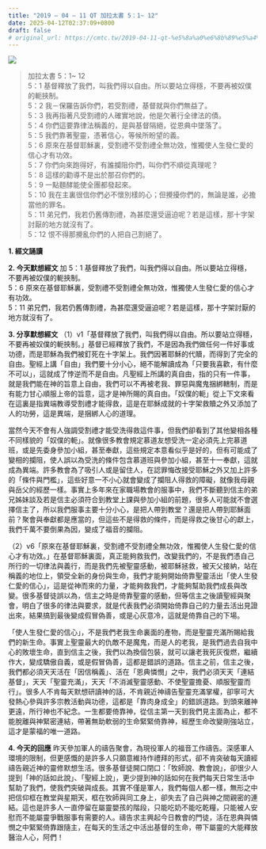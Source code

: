 ```yaml
---
title: "2019 – 04 – 11 QT 加拉太書 5：1~ 12"
date: 2025-04-12T02:37:09+0800
draft: false
# original_url: https://cmtc.tw/2019-04-11-qt-%e5%8a%a0%e6%8b%89%e5%a4%aa%e6%9b%b8-5%ef%bc%9a1-12
---
```


![](/images/qt.jpg)
> 加拉太書 5：1~ 12  
> 5：1 基督釋放了我們，叫我們得以自由。所以要站立得穩，不要再被奴僕的軛挾制。  
> 5：2 我－保羅告訴你們，若受割禮，基督就與你們無益了。  
> 5：3 我再指著凡受割禮的人確實地說，他是欠著行全律法的債。  
> 5：4 你們這要靠律法稱義的，是與基督隔絕，從恩典中墜落了。  
> 5：5 我們靠著聖靈，憑著信心，等候所盼望的義。  
> 5：6 原來在基督耶穌裏，受割禮不受割禮全無功效，惟獨使人生發仁愛的信心才有功效。  
> 5：7 你們向來跑得好，有誰攔阻你們，叫你們不順從真理呢？  
> 5：8 這樣的勸導不是出於那召你們的。  
> 5：9 一點麵酵能使全團都發起來。  
> 5：10 我在主裏很信你們必不懷別樣的心；但攪擾你們的，無論是誰，必擔當他的罪名。  
> 5：11 弟兄們，我若仍舊傳割禮，為甚麼還受逼迫呢？若是這樣，那十字架討厭的地方就沒有了。  
> 5：12 恨不得那攪亂你們的人把自己割絕了。

**1. 經文誦讀**

**2.  今天默想經文**
加 5：1 基督釋放了我們，叫我們得以自由。所以要站立得穩，不要再被奴僕的軛挾制。  
5：6 原來在基督耶穌裏，受割禮不受割禮全無功效，惟獨使人生發仁愛的信心才有功效。  
5：11 弟兄們，我若仍舊傳割禮，為甚麼還受逼迫呢？若是這樣，那十字架討厭的地方就沒有了。

**3. 分享默想經文**
（1）v1「基督釋放了我們，叫我們得以自由。所以要站立得穩，不要再被奴僕的軛挾制。」基督已經釋放了我們，不是因為我們做任何一件好事或功德，而是耶穌為我們被釘死在十字架上。我們因著耶穌的代贖，而得到了完全的自由。聖經上講「自由」我們要十分小心，絕不能解讀成為「只要我喜歡，有什麼不可以」，這就成了悖逆而不是自由。凡聖經上所講的真自由，指的只有一件事，就是我們能在神的旨意上自由，我們可以不再被老我、罪惡與魔鬼捆綁轄制，而是有能力甘心順服上帝的旨意，這才是神所賜的真自由。「奴僕的軛」從上下文來看在這裏是指異端教導受割禮才能得救，這是在耶穌成就的十字架救贖之外又添加了人的功勞，這是異端，是捆綁人心的道理。

當然今天不會有人強調受割禮才能受洗得救這件事，但我們卻看到了其他變相各種不同樣貌的「奴僕的軛」。就像很多教會規定慕道友想受洗一定必須先上完慕道班，或是先委身參加小組，甚至奉獻，這些規定本意看似乎是好的，但有可能成了變相的攔阻，使人誤以為受洗的條件包含慕道班與參加小組，甚至十一奉獻，這就成為異端。許多教會為了吸引人或是留住人，在認罪悔改接受耶穌之外又加上許多的「條件與門檻」，這些好意一不小心就會變成了攔阻人得救的障礙，就像我母親與岳父的經歷一樣。事實上多年來在家職場教會的服事中，我們不斷聽到信主的弟兄姊妹談及若是信主必須符合到教堂上課與參加小組的前題，很多人可能就不會選擇信主了，所以我們服事主要十分小心，是把人帶到教堂？還是把人帶到耶穌面前？聚會與奉獻都是應當的，但這些不是得救的條件，而是得救之後甘心的獻上，我們千萬不要倒果為因，變成了福音的攔阻。

（2）v6「原來在基督耶穌裏，受割禮不受割禮全無功效，惟獨使人生發仁愛的信心才有功效。」在基督耶穌裏面，真正能夠救我們，改變我們的，不是我們憑自己所行的一切律法與義行，而是我們先被聖靈感動，被耶穌拯救，被天父接納，站在稱義的地位上，領受全新的身份與生命，我們才能夠開始倚靠聖靈活出「使人生發仁愛的信心」，這是從神而來的力量，才能夠救我們，才能夠幫助我們成長與改變。很多基督徒誤以為，信主之時是倚靠聖靈的感動，但等信主之後讀聖經與聚會，明白了很多的律法與要求，就是代表我們必須開始倚靠自己的力量去活出見證出來，結果搞到最後變成假冒偽善，或是心灰意冷，這就是倚靠自己的下場。

「使人生發仁愛的信心」，不是我們老我生命裏面的產物，而是聖靈充滿所賜給我們的新生命。事實上聖靈最大的仇敵不是魔鬼，而是人的老我，是我們過去自我中心的敗壞生命，直到信主之後，我們以為換個包裝，就可以讓老我死灰復燃，繼續作大，變成驕傲自義，或是假冒偽善，這都是錯誤的道路。信主之前，信主之後，我們都必須天天活在「因信稱義」、活在「恩典憐憫」之中，我們必須天天「連結基督」，天天「聖靈充滿」，天天「不消滅聖靈感動、不使聖靈擔憂、順服聖靈而行」。很多人不肯每天默想研讀神的話，不肯親近神禱告聖靈充滿掌權，卻寧可大發熱心參與許多宗教活動與功德，這都是「靠肉身成全」的錯誤道路。到頭來離神更遠，所行神也不紀念。一生都要倚靠神，從信主第一天到我們見主面為止，都不能脫離與神緊密連結，帶著無助軟弱的生命緊緊倚靠神，經歷生命改變剛強站立，這才是蒙福的唯一道路。

**4. 今天的回應**
昨天參加軍人的禱告聚會，為現役軍人的福音工作禱告。深感軍人環境的限制，但更感慨的是許多人只願意維持作禮拜的形式，卻不肯突破每天讀經禱告親近神的靈修默想生活。很多基督徒開口閉口：「牧師說、教會說」，卻很少人提到「神的話如此說」、「聖經上說」，更少提到神的話如何在我們每天日常生活中幫助了我們，使我們突破與成長。其實不僅是軍人，我們每個人都一樣，無形之中把信仰框在教堂與星期天，框在牧師與同工身上，卻失去了自己與神之間親密的連結。這也是許多人一直停留在屬靈嬰孩的階段，只能吃奶不能吃乾糧，只能被人安慰而不能屬靈爭戰服事有需要的人。禱告求主興起今日教會的門徒，活在恩典與憐憫之中緊緊倚靠跟隨主，在每天的生活之中活出基督的生命，帶下屬靈的大能釋放醫治人心，阿們！
